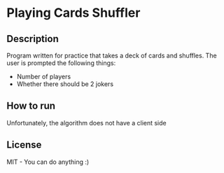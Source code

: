 
# Playing Cards Shuffler
## Description
Program written for practice that takes a deck of cards and shuffles. The user is prompted the following things:

 - Number of players
 - Whether there should be 2 jokers
## How to run
Unfortunately, the algorithm does not have a client side
## License
MIT - You can do anything :)
